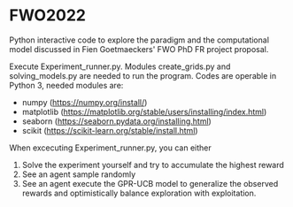 # FWO2022
Python interactive code to explore the paradigm and the computational model discussed in Fien Goetmaeckers' FWO PhD FR project proposal.

Execute Experiment_runner.py. Modules create_grids.py and solving_models.py are needed to run the program. Codes are operable in Python 3, needed modules are:

* numpy (https://numpy.org/install/)
* matplotlib (https://matplotlib.org/stable/users/installing/index.html)
* seaborn (https://seaborn.pydata.org/installing.html) 
* scikit (https://scikit-learn.org/stable/install.html)

When excecuting Experiment_runner.py, you can either
1) Solve the experiment yourself and try to accumulate the highest reward
2) See an agent sample randomly
3) See an agent execute the GPR-UCB model to generalize the observed rewards and optimistically balance exploration with exploitation.
